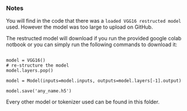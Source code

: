 ### Notes

You will find in the code that there was a  `loaded VGG16 restructed model` used. However the model was too large to upload on GitHub.

The restructed model will download if you run the provided google colab notbook or you can simply run the following commands to download it:

```from keras.applications.vgg16 import VGG16

model = VGG16()
# re-structure the model
model.layers.pop()

model = Model(inputs=model.inputs, outputs=model.layers[-1].output)

model.save('any_name.h5')
```


Every other model or tokenizer used can be found in this folder.



